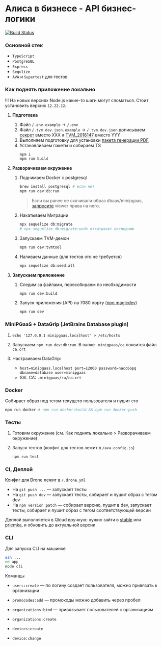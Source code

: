 # Алиса в бизнесе - API бизнес-логики

[![Build Status](https://drone.yandex-team.ru/api/badges/paskills/alice-in-business-api/status.svg)](https://drone.yandex-team.ru/paskills/alice-in-business-api)

### Основной стек

-   `TypeScript`
-   `PostgreSQL`
-   `Express`
-   `Sequlize`
-   `AVA` и `Supertest` для тестов

### Как поднять приложение локально
!!! На новых версиях Node.js какие-то шаги могут сломаться. Стоит установить версию `12.22.12`.

1. **Подготовка**
    1. Файл `/.env.example` → `/.env`
    2. Файл `/.tvm.dev.json.example` → `/.tvm.dev.json` дописываем [секрет](https://yav.yandex-team.ru/secret/sec-01dkew7k957nhbrvnthve0z1qw/explore/version/ver-01dkew7k9dd8esy85ve7zyvs9y) вместо ХХХ и [TVM_2018147](https://yav.yandex-team.ru/secret/sec-01em7526hpc3z21b4t126kgfg9/explore/version/ver-01f6pj0w74jmffcbstzynasjka) вместо YYY
    3. Выполняем подготовку для установки [пакета генерации PDF](https://github.com/tpisto/pdf-fill-form#installation)
    4. Устанавливаем пакеты и собираем TS
        ```bash
        npm i
        npm run build
        ```

2. **Разворачиваем окружение**

    1. Поднимаем Docker c postgresql
        ```bash
        brew install postgresql # если нет
        npm run dev:db:run
        ```
       > Если вы ранее не скачивали образ dbaas/minipgaas, [запросите](https://wiki.yandex-team.ru/docker-registry/#upravlenieroljami) viewer права на него.
    2. Накатываем Миграции
        ```bash
        npx sequelize db:migrate
        # npx sequelize db:migrate:undo откатывает последнюю
        ```
    3. Запускаем TVM-демон
        ```bash
        npm run dev:tvmtool
        ```
    4. Наливаем данные (для тестов это не требуется)
        ```bash
        npx sequelize db:seed:all
        ```

3. **Запускаем приложение**

    1. Следим за файлами, пересобираем по необходимости
        ```bash
        npm run dev:build
        ```
    2. Запуск приложения (API) на 7080 порту ([про magicdev](https://github.yandex-team.ru/toolbox/magicdev))
        ```bash
        npm run dev
        ```

### MiniPGaaS + DataGrip (JetBrains Database plugin)

1. `echo '127.0.0.1 minipgaas.localhost' > /etc/hosts`

2. Запускаем `npm run dev:db:run`. В папке `.minigpaas/ca` появится файл `ca.crt`

3. Настраиваем DataGrip:
    - `host=minipgaas.localhost port=12000 password=nacc6opq dbname=database user=minipgaas`
    - SSL CA: `.minigpaas/ca/ca.crt`

### Docker

Собирает образ под тегом текущего пользователя и пушит его

```bash
npm run docker # npm run docker:build && npm run docker:push
```

### Тесты

1. Готовим окружение (см. Как поднять локально > Разворачиваем окружение)

2. Запуск тестов (конфиг для тестов лежит в `/ava.config.js`)

    ```bash
    npm run test
    ```

### CI, Деплой

Конфиг для Drone лежит в `/.drone.yml`

-   На `git push ...` — запускает тесты
-   На `git push dev` — запускает тесты, собирает и пушит образ с тегом dev
-   На `npm version patch` — собирает версию, пушит в dev, запускает тесты, собирает и пушит образ с тегом соответствующей версии

Деплой выполняется в Qloud вручную: нужно зайти в [stable](https://qloud-ext.yandex-team.ru/projects/voice-int/paskills-int/stable) или [priemka](https://qloud-ext.yandex-team.ru/projects/voice-ext/paskills-int/stable), и обновить до актуальной версии

### CLI

Для запуска CLI на машинке

```bash
ssh ...
cd app
node cli
```

Команды

-   `users:create` — по логину создает пользователя, можно привязать к организации

-   `promocodes:add` — промокоды можно добавить через пробел

-   `organizations:bind` — привязывает пользователей к организациям

-   `organizations:create`

-   `devices:create`

-   `device:change`
